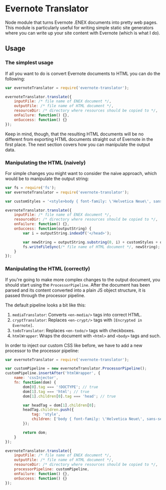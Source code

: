 Evernote Translator
===================

Node module that turns Evernote .ENEX documents into pretty web pages.
This module is particularly useful for writing simple static site
generators where you can write up your site content with Evernote
(which is what I do).

## Usage

### The simplest usage

If all you want to do is convert Evernote documents to HTML you can
do the following:

```javascript
var evernoteTranslator = require('evernote-translator');

evernoteTranslator.translate({
    inputFile: /* file name of ENEX document */,
    outputFile: /* file name of HTML document */,
    resourceDir: /* directory where resources should be copied to */,
    onFailure: function() {},
    onSuccess: function() {}
});
```

Keep in mind, though, that the resulting HTML documents will be no
different from exporting HTML documents straight out of Evernote in
the first place. The next section covers how you can manipulate the
output data.

### Manipulating the HTML (naively)

For simple changes you might want to consider the naive approach,
which would be to manipulate the output string:

```javascript
var fs = require('fs');
var evernoteTranslator = require('evernote-translator');

var customStyles = '<style>body { font-family: \'Helvetica Neue\', sans-serif; }</style>';

evernoteTranslator.translate({
    inputFile: /* file name of ENEX document */,
    resourceDir: /* directory where resources should be copied to */,
    onFailure: function() {},
    onSuccess: function(outputString) {
        var i = outputString.indexOf('</head>');

        var newString = outputString.substring(0, i) + customStyles + outputString.substring(i);
        fs.writeFileSync(/* file name of HTML document */, newString);
    }
});
```

### Manipulating the HTML (correctly)

If you're going to make more complex changes to the output document,
you should start using the `ProcessorPipeline`. After the document
has been parsed and its content converted into a plain JS object
structure, it is passed through the processor pipeline.

The default pipeline looks a bit like this:

1. `mediaTranslator`: Converts `<en-media/>` tags into correct HTML.
2. `cryptTranslator`: Replaces `<en-crypt/>` tags with `[Encrypted in Evernote]`.
3. `todoTranslator`: Replaces `<en-todo/>` tags with checkboxes.
4. `htmlWrapper`: Wraps the document with `<html>` and `<body>` tags and such.

In order to inject our custom CSS like before, we have to add a
new processor to the processor pipeline:

```javascript
var evernoteTranslator = require('evernote-translator');

var customPipeline = new evernoteTranslator.ProcessorPipeline();
customPipeline.insertAfter('htmlWrapper', {
    name: 'cssInjector',
    fn: function(dom) {
        dom[0].tag === '!DOCTYPE'; // true
        dom[1].tag === 'html'; // true
        dom[1].children[0].tag === 'head'; // true

        var headTag = dom[1].children[0];
        headTag.children.push({
            tag: 'style',
            children: ['body { font-family: \'Helvetica Neue\', sans-serif; }'];
        });

        return dom;
    }
});

evernoteTranslator.translate({
    inputFile: /* file name of ENEX document */,
    outputFile: /* file name of HTML document */,
    resourceDir: /* directory where resources should be copied to */,
    processorPipeline: customPipeline,
    onFailure: function() {},
    onSuccess: function() {}
});

```